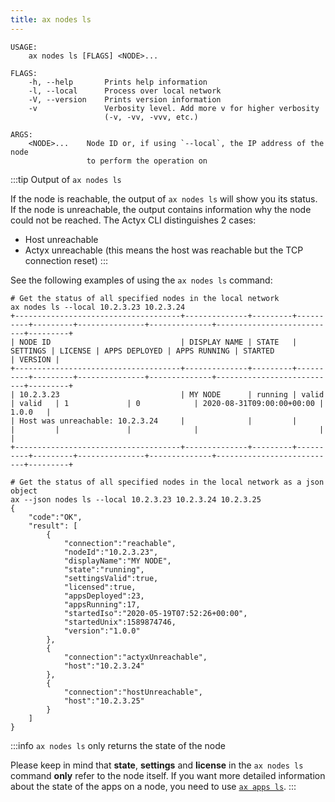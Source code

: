```yaml
---
title: ax nodes ls
---
```


```text title="Show node info and status"
USAGE:
    ax nodes ls [FLAGS] <NODE>...

FLAGS:
    -h, --help       Prints help information
    -l, --local      Process over local network
    -V, --version    Prints version information
    -v               Verbosity level. Add more v for higher verbosity
                     (-v, -vv, -vvv, etc.)

ARGS:
    <NODE>...    Node ID or, if using `--local`, the IP address of the node
                 to perform the operation on
```

:::tip Output of `ax nodes ls`

If the node is reachable, the output of `ax nodes ls` will show you its status. If the node is unreachable, the output contains information why the node could not be reached. The Actyx CLI distinguishes 2 cases:

- Host unreachable
- Actyx unreachable (this means the host was reachable but the TCP connection reset)
  :::

See the following examples of using the `ax nodes ls` command:

```text title="Example Usage"
# Get the status of all specified nodes in the local network
ax nodes ls --local 10.2.3.23 10.2.3.24
+-------------------------------------+--------------+---------+----------+---------+---------------+--------------+---------------------------+---------+
| NODE ID                             | DISPLAY NAME | STATE   | SETTINGS | LICENSE | APPS DEPLOYED | APPS RUNNING | STARTED                   | VERSION |
+-------------------------------------+--------------+---------+----------+---------+---------------+--------------+---------------------------+---------+
| 10.2.3.23                           | MY NODE      | running | valid    | valid   | 1             | 0            | 2020-08-31T09:00:00+00:00 | 1.0.0   |
| Host was unreachable: 10.2.3.24     |              |         |          |         |               |              |                           |         |
+-------------------------------------+--------------+---------+----------+---------+---------------+--------------+---------------------------+---------+

# Get the status of all specified nodes in the local network as a json object
ax --json nodes ls --local 10.2.3.23 10.2.3.24 10.2.3.25
{
    "code":"OK",
    "result": [
        {
            "connection":"reachable",
            "nodeId":"10.2.3.23",
            "displayName":"MY NODE",
            "state":"running",
            "settingsValid":true,
            "licensed":true,
            "appsDeployed":23,
            "appsRunning":17,
            "startedIso":"2020-05-19T07:52:26+00:00",
            "startedUnix":1589874746,
            "version":"1.0.0"
        },
        {
            "connection":"actyxUnreachable",
            "host":"10.2.3.24"
        },
        {
            "connection":"hostUnreachable",
            "host":"10.2.3.25"
        }
    ]
}
```

:::info `ax nodes ls` only returns the state of the node

Please keep in mind that **state**, **settings** and **license** in the `ax nodes ls` command **only** refer to the node itself. If you want more detailed information about the state of the apps on a node, you need to use [`ax apps ls`](#apps-ls).
:::
